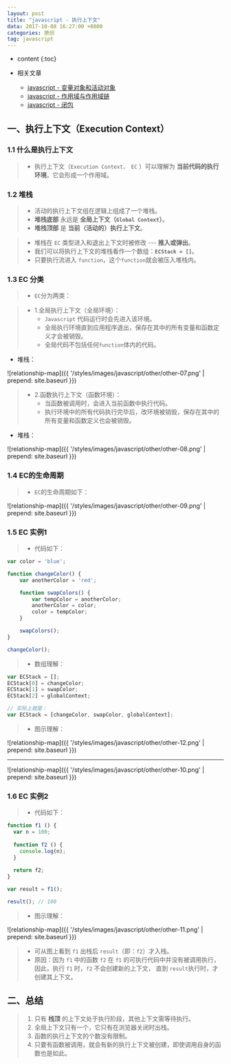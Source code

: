 ```yaml
---
layout: post
title: "javascript - 执行上下文"
data: 2017-10-08 16:27:00 +0800
categories: 原创
tag: javascript
---
```

* content
{:toc}

* 相关文章
    + [javascript - 变量对象和活动对象](http://www.jmazm.com/2017/10/08/js-VO/)
    + [javascript - 作用域与作用域链](http://www.jmazm.com/2017/10/08/js-Scope/)
    + [javascript - 闭包](http://www.jmazm.com/2017/09/30/js-closure/)
<!-- more -->

## 一、执行上下文（Execution Context）

### 1.1 什么是执行上下文

> * 执行上下文（`Execution Context， EC` ）可以理解为 **当前代码的执行环境**，它会形成一个作用域。

### 1.2 堆栈

> * 活动的执行上下文组在逻辑上组成了一个堆栈。
> * **堆栈底部** 永远是 **全局上下文（`Global Context`）**。
> * **堆栈顶部** 是 **当前（活动的）执行上下文**。

> * 堆栈在 `EC` 类型进入和退出上下文时被修改 --- **推入或弹出**。
> * 我们可以将执行上下文的堆栈看作一个数组：**`ECStack = []`**。
> * 只要执行流进入 `function`，这个`function`就会被压入堆栈内。

### 1.3 EC 分类

> * `EC`分为两类：

> * 1.全局执行上下文（全局环境）：
>    * `Javascript` 代码运行时会先进入该环境。
>    * 全局执行环境直到应用程序退出，保存在其中的所有变量和函数定义才会被销毁。
>    * 全局代码不包括任何`function`体内的代码。

* 堆栈：

![relationship-map]({{ '/styles/images/javascript/other/other-07.png' | prepend: site.baseurl }})

> * 2.函数执行上下文（函数环境）：
>    * 当函数被调用时，会进入当前函数中执行代码。
>    * 执行环境中的所有代码执行完毕后，改环境被销毁，保存在其中的所有变量和函数定义也会被销毁。

* 堆栈：

![relationship-map]({{ '/styles/images/javascript/other/other-08.png' | prepend: site.baseurl }})

### 1.4 EC的生命周期

> * `EC`的生命周期如下：

![relationship-map]({{ '/styles/images/javascript/other/other-09.png' | prepend: site.baseurl }})

### 1.5 EC 实例1

> * 代码如下：

```js
var color = 'blue';

function changeColor() {
    var anotherColor = 'red';

    function swapColors() {
        var tempColor = anotherColor;
        anotherColor = color;
        color = tempColor;
    }

    swapColors();
}

changeColor();
```

> * 数组理解：

```js
var ECStack = [];
ECStack[0] = changeColor;
ECStack[1] = swapColor;
ECStack[2] = globalContext;

// 实际上就是：
var ECStack = [changeColor, swapColor, globalContext];
```

> * 图示理解：

![relationship-map]({{ '/styles/images/javascript/other/other-12.png' | prepend: site.baseurl }})

----

![relationship-map]({{ '/styles/images/javascript/other/other-10.png' | prepend: site.baseurl }})

### 1.6 EC 实例2

> * 代码如下：

```js
function f1 () {
  var n = 100;
  
  function f2 () {
    console.log(n);
  }
  
  return f2;
}

var result = f1();

result(); // 100
```

> * 图示理解：

![relationship-map]({{ '/styles/images/javascript/other/other-11.png' | prepend: site.baseurl }})

> * 可从图上看到 `f1` 出栈后 `result`（即：`f2`）才入栈。
> * 原因：因为 `f1` 中的函数 `f2` 在 `f1` 的可执行代码中并没有被调用执行，因此，执行 `f1` 时，`f2` 不会创建新的上下文，
>   直到 `result`执行时，才创建其上下文。

## 二、总结

> 1. 只有 **栈顶** 的上下文处于执行阶段，其他上下文需等待执行。
> 2. 全局上下文只有一个，它只有在浏览器关闭时出栈。
> 3. 函数的执行上下文的个数没有限制。
> 4. 只要有函数被调用，就会有新的执行上下文被创建，即使调用自身的函数也是如此。